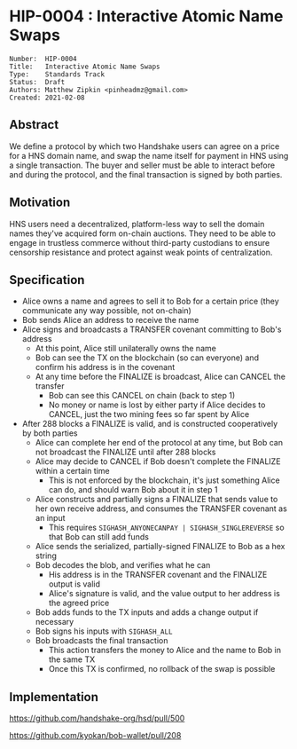 # HIP-0004 : Interactive Atomic Name Swaps

```
Number:  HIP-0004
Title:   Interactive Atomic Name Swaps
Type:    Standards Track
Status:  Draft
Authors: Matthew Zipkin <pinheadmz@gmail.com>
Created: 2021-02-08
```

## Abstract

We define a protocol by which two Handshake users can agree on a price for a HNS
domain name, and swap the name itself for payment in HNS using a single transaction.
The buyer and seller must be able to interact before and during the protocol, and
the final transaction is signed by both parties.

## Motivation

HNS users need a decentralized, platform-less way to sell the domain names they've
acquired form on-chain auctions. They need to be able to engage in trustless commerce
without third-party custodians to ensure censorship resistance and protect against
weak points of centralization.

## Specification

- Alice owns a name and agrees to sell it to Bob for a certain price (they communicate any way possible, not on-chain)
- Bob sends Alice an address to receive the name
- Alice signs and broadcasts a TRANSFER covenant committing to Bob's address
  - At this point, Alice still unilaterally owns the name
  - Bob can see the TX on the blockchain (so can everyone) and confirm his address is in the covenant
  - At any time before the FINALIZE is broadcast, Alice can CANCEL the transfer
    - Bob can see this CANCEL on chain (back to step 1)
    - No money or name is lost by either party if Alice decides to CANCEL, just the two mining fees so far spent by Alice
- After 288 blocks a FINALIZE is valid, and is constructed cooperatively by both parties
  - Alice can complete her end of the protocol at any time, but Bob can not broadcast the FINALIZE until after 288 blocks
  - Alice may decide to CANCEL if Bob doesn't complete the FINALIZE within a certain time
    - This is not enforced by the blockchain, it's just something Alice can do, and should warn Bob about it in step 1
  - Alice constructs and partially signs a FINALIZE that sends value to her own receive address, and consumes the TRANSFER covenant as an input
    - This requires `SIGHASH_ANYONECANPAY | SIGHASH_SINGLEREVERSE` so that Bob can still add funds
  - Alice sends the serialized, partially-signed FINALIZE to Bob as a hex string
  - Bob decodes the blob, and verifies what he can
    - His address is in the TRANSFER covenant and the FINALIZE output is valid
    - Alice's signature is valid, and the value output to her address is the agreed price
  - Bob adds funds to the TX inputs and adds a change output if necessary
  - Bob signs his inputs with `SIGHASH_ALL`
  - Bob broadcasts the final transaction
    - This action transfers the money to Alice and the name to Bob in the same TX
    - Once this TX is confirmed, no rollback of the swap is possible


## Implementation

https://github.com/handshake-org/hsd/pull/500

https://github.com/kyokan/bob-wallet/pull/208
